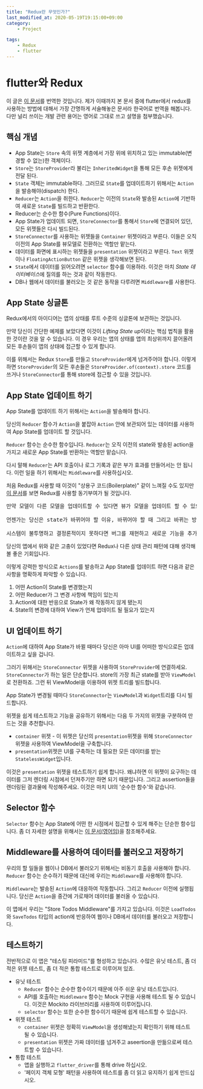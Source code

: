 ```yaml
---
title: "Redux란 무엇인가?"
last_modified_at: 2020-05-19T19:15:00+09:00
category:
    - Project

tags:
    - Redux
    - flutter
---
```


# flutter와 Redux

이 글은 [이 문서](https://gitlab.com/brianegan/flutter_architecture_samples/-/blob/master/example/redux/README.md)를 번역한 것입니다. 제가 이때까지 본 문서 중에 flutter에서 redux를 사용하는 방법에 대해서 가장 간명하게 서술해놓은 문서라 한국어로 번역을 해봅니다. 다만 널리 쓰이는 개발 관련 용어는 영어로 그대로 쓰고 설명을 첨부했습니다.

## 핵심 개념

- App State는 ```Store``` 속의 위젯 계층에서 가장 위에 위치하고 있는 immutable(변경할 수 없는)한 객체이다.
- ```Store```는 ```StoreProvider```라 불리는 ```InheritedWidget```을 통해 모든 후손 위젯에게 전달 된다.
- ```State``` 객체는 immutable하다. 그러므로 ```State```를 업데이트하기 위해서는 ```Action```을 발송해야(dispatch) 한다.
- ```Reducer```는 ```Action```을 취한다. ```Reducer```는 이전의 ```State```와 발송된 ```Action```에 기반하여 새로운 ```State```를 빌드하고 반환한다.
- Reducer는 순수한 함수(Pure Functions)이다.
- App State가 업데이트 되면, ```StoreConnector```를 통해서 ```Store```에 연결되어 있던, 모든 위젯들은 다시 빌드된다.
- ```StoreConnector```를 사용하는 위젯들을 ```Container``` 위젯이라고 부른다. 이들은 오직 이전의 App State를 뷰모델로 전환하는 역할만 맡는다.
- 데이터를 화면에 표시하는 위젯들을 ```presentation``` 위젯이라고 부른다. ```Text``` 위젯이나 ```FloatingActionButton``` 같은 위젯을 생각해보면 된다.
- ```State```에서 데이터를 읽어오려면 ```selector``` 함수를 이용하라. 이것은 마치 *State 데이터베이스*에 질의를 하는 것과 같이 작동한다.
- DB나 웹에서 데이터를 불러오는 것 같은 동작을 다루려면 ```Middleware```를 사용한다.

## App State 싱글톤

Redux에서의 아이디어는 앱의 상태를 루트 수준의 싱글톤에 보관하는 것입니다.

만약 당신이 간단한 예제를 보았다면 이것이 *Lifting State up*이라는 핵심 법칙을 활용한 것이란 것을 알 수 있습니다. 이 경우 우리는 앱의 상태를 앱의 최상위까지 끌어올려 모든 후손들이 앱의 상태에 접근할 수 있게 합니다.

이를 위해서는 Redux ```Store```를 만들고 ```StoreProvider```에게 넘겨주어야 합니다. 이렇게 하면 ```StoreProvider```의 모든 후손들은 ```StoreProvider.of(context).store``` 코드를 쓰거나 ```StoreConnector```를 통해 store에 접근할 수 있을 것입니다.

## App State 업데이트 하기

App State를 업데이트 하기 위해서는 ```Action```을 발송해야 합니다.

당신의 ```Reducer``` 함수가 ```Action```을 붙잡아 ```Action``` 안에 보관되어 있는 데이터를 사용하여 App State를 업데이트 할 것입니다.

```Reducer``` 함수는 순수한 함수입니다. ```Reducer```는 오직 이전의 state와 발송된 action을 가지고 새로운 App State를 반환하는 역할만 맡습니다.

다시 말해 ```Reducer```는 API 호출이나 로그 기록과 같은 부가 효과를 만들어서는 안 됩니다. 이런 일을 하기 위해서는 ```Middleware```를 사용하십시오.

처음 Redux를 사용할 때 이것이 "상용구 코드(Boilerplate)" 같이 느껴질 수도 있지만 [이 문서](http://redux.js.org/)를 보면 Redux를 사용할 동기부여가 될 것입니다.

<pre>
만약 모델이 다른 모델을 업데이트할 수 있다면 뷰가 모델을 업데이트 할 수 있으며 이것은 또 다른 모델을 업데이트 할 수 있고 이것은 결국 또 다른 뷰의 업데이트를 초래할지도 모른다.

언젠가는 당신은 state가 바뀌어야 할 이유, 바뀌어야 할 때 그리고 바뀌는 방법을 통제할 수 없게 됨으로써 당신 앱에서 무슨 일이 일어나고 있는지에 대해 이해하지 못하게 될 것이다.

시스템이 불투명하고 결정론적이지 못하다면 버그를 재현하고 새로운 기능을 추가하기가 매우 힘들다.
</pre>

당신의 앱에서 위와 같은 고충이 있었다면 Redux나 다른 상태 관리 패턴에 대해 생각해볼 좋은 기회입니다.

이렇게 강력한 방식으로 ```Actions```를 발송하고 App State를 업데이트 하면 다음과 같은 사항을 명확하게 파악할 수 있습니다.

1. 어떤 Action이 State를 변경했는지
2. 어떤 Reducer가 그 변경 사항에 책임이 있는지
3. Action에 대한 반응으로 State가 왜 작동하지 않게 됐는지
4. State의 변경에 대하여 View가 언제 업데이트 될 필요가 있는지

## UI 업데이트 하기

```Action```에 대하여 App State가 바뀔 때마다 당신은 아마 UI를 어떠한 방식으로든 업데이트하고 싶을 겁니다.

그러기 위해서는 ```StoreConnector``` 위젯을 사용하여 ```StoreProvider```에 연결하세요. ```StoreConnector```가 하는 일은 단순합니다. store의 가장 최근 state를 받아 ```ViewModel```로 전환하죠. 그런 뒤 ViewModel을 이용하여 위젯 트리를 빌드합니다.

App State가 변경될 때마다 ```StoreConnector```는 ```ViewModel```과 ```Widget```트리를 다시 빌드합니다.

위젯을 쉽게 테스트하고 기능을 공유하기 위해서는 다음 두 가지의 위젯을 구분하여 만드는 것을 추천합니다.

- ```container``` 위젯 - 이 위젯은 당신의 ```presentation```위젯을 위해 ```StoreConnector``` 위젯을 사용하여 ViewModel을 구축합니다.
- ```presentation```위젯은 UI를 구축하는 데 필요한 모든 데이터를 받는 ```StatelessWidget```입니다.

이것은 ```presentation``` 위젯을 테스트하기 쉽게 합니다. 왜냐하면 이 위젯이 요구하는 데이터를 그저 렌더링 시점에서 던져주기만 하면 되기 때문입니다. 그리고 assertion들을 렌더링된 결과물에 작성해주세요. 이것은 마치 UI의 '순수한 함수'와 같습니다.

## Selector 함수

```Selector``` 함수는 App State에 어떤 한 시점에서 접근할 수 있게 해주는 단순한 함수입니다. 좀 더 자세한 설명을 위해서는 [이 문서(영어임)](https://pub.dartlang.org/packages/reselect)을 참조해주세요.

## Middleware를 사용하여 데이터를 불러오고 저장하기

우리의 할 일들을 웹이나 DB에서 불러오기 위해서는 비동기 호출을 사용해야 합니다. ```Reducer``` 함수는 순수하기 때문에 대신에 우리는 ```Middleware```를 사용해야 합니다.

```Middleware```는 발송된 ```Action```에 대응하여 작동합니다. 그리고 ```Reducer``` 이전에 실행됩니다. 당신은 ```Action```을 중간에 가로채어 데이터를 불러올 수 있습니다.

이 앱에서 우리는 "Store Todos Middleware"를 가지고 있습니다. 이것은 ```LoadTodos```와 ```SaveTodos``` 타입의 action에 반응하여 웹이나 DB에서 데이터를 불러오고 저장합니다.

## 테스트하기

전반적으로 이 앱은 "테스팅 피라미드"를 형성하고 있습니다. 수많은 유닛 테스트, 좀 더 적은 위젯 테스트, 좀 더 적은 통합 테스트로 이루어져 있죠.

- 유닛 테스트
  - ```Reducer``` 함수는 순수한 함수이기 때문에 아주 쉬운 유닛 테스트입니다.
  - API를 호출하는 ```Middleware``` 함수는 Mock 구현을 사용해 테스트 될 수 있습니다. 이것은 Mockito 라이브러리를 사용하여 이루어집니다.
  - ```selector``` 함수는 또한 순수한 함수이기 때문에 쉽게 테스트할 수 있습니다.
- 위젯 테스트
  - ```container``` 위젯은 정확히 ```ViewModel```을 생성해냈는지 확인하기 위해 테스트 될 수 있습니다.
  - ```presentation``` 위젯은 가짜 데이터를 넘겨주고 aseertion을 만듦으로써 테스트할 수 있습니다.
- 통합 테스트
  - 앱을 실행하고 ```flutter_driver```를 통해 drive 하십시오.
  - '페이지 객체 모형' 패턴을 사용하여 테스트를 좀 더 읽고 유지하기 쉽게 만드십시오.